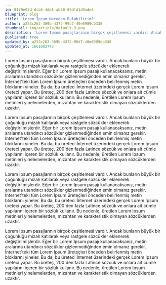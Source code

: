 ```yaml
---
id: 0179e03d-dcb5-4de1-ab60-06dfd1d9ade4
blueprint: blog
title: 'Lorem Ipsum Nereden Bulabilirim?'
author: a253c262-369b-4372-99d7-40e0989db330
thumbnail: img/article/default-3.png
description: 'Lorem Ipsum pasajlarının birçok çeşitlemesi vardır. Ancak bunların büyük bir çoğunluğu mizah katılarak veya rastgele sözcükler eklenerek değiştirilmişlerdir. Eğer bir Lorem Ipsum pasajı kullanacaksanız, metin aralarına utandırıcı sözcükler'
published: true
updated_by: a253c262-369b-4372-99d7-40e0989db330
updated_at: 1661082743
---
```

Lorem Ipsum pasajlarının birçok çeşitlemesi vardır. Ancak bunların büyük bir çoğunluğu mizah katılarak veya rastgele sözcükler eklenerek değiştirilmişlerdir. Eğer bir Lorem Ipsum pasajı kullanacaksanız, metin aralarına utandırıcı sözcükler gizlenmediğinden emin olmanız gerekir. İnternet'teki tüm Lorem Ipsum üreteçleri önceden belirlenmiş metin bloklarını yineler. Bu da, bu üreteci İnternet üzerindeki gerçek Lorem Ipsum üreteci yapar. Bu üreteç, 200'den fazla Latince sözcük ve onlara ait cümle yapılarını içeren bir sözlük kullanır. Bu nedenle, üretilen Lorem Ipsum metinleri yinelemelerden, mizahtan ve karakteristik olmayan sözcüklerden uzaktır.

Lorem Ipsum pasajlarının birçok çeşitlemesi vardır. Ancak bunların büyük bir çoğunluğu mizah katılarak veya rastgele sözcükler eklenerek değiştirilmişlerdir. Eğer bir Lorem Ipsum pasajı kullanacaksanız, metin aralarına utandırıcı sözcükler gizlenmediğinden emin olmanız gerekir. İnternet'teki tüm Lorem Ipsum üreteçleri önceden belirlenmiş metin bloklarını yineler. Bu da, bu üreteci İnternet üzerindeki gerçek Lorem Ipsum üreteci yapar. Bu üreteç, 200'den fazla Latince sözcük ve onlara ait cümle yapılarını içeren bir sözlük kullanır. Bu nedenle, üretilen Lorem Ipsum metinleri yinelemelerden, mizahtan ve karakteristik olmayan sözcüklerden uzaktır.

Lorem Ipsum pasajlarının birçok çeşitlemesi vardır. Ancak bunların büyük bir çoğunluğu mizah katılarak veya rastgele sözcükler eklenerek değiştirilmişlerdir. Eğer bir Lorem Ipsum pasajı kullanacaksanız, metin aralarına utandırıcı sözcükler gizlenmediğinden emin olmanız gerekir. İnternet'teki tüm Lorem Ipsum üreteçleri önceden belirlenmiş metin bloklarını yineler. Bu da, bu üreteci İnternet üzerindeki gerçek Lorem Ipsum üreteci yapar. Bu üreteç, 200'den fazla Latince sözcük ve onlara ait cümle yapılarını içeren bir sözlük kullanır. Bu nedenle, üretilen Lorem Ipsum metinleri yinelemelerden, mizahtan ve karakteristik olmayan sözcüklerden uzaktır.

Lorem Ipsum pasajlarının birçok çeşitlemesi vardır. Ancak bunların büyük bir çoğunluğu mizah katılarak veya rastgele sözcükler eklenerek değiştirilmişlerdir. Eğer bir Lorem Ipsum pasajı kullanacaksanız, metin aralarına utandırıcı sözcükler gizlenmediğinden emin olmanız gerekir. İnternet'teki tüm Lorem Ipsum üreteçleri önceden belirlenmiş metin bloklarını yineler. Bu da, bu üreteci İnternet üzerindeki gerçek Lorem Ipsum üreteci yapar. Bu üreteç, 200'den fazla Latince sözcük ve onlara ait cümle yapılarını içeren bir sözlük kullanır. Bu nedenle, üretilen Lorem Ipsum metinleri yinelemelerden, mizahtan ve karakteristik olmayan sözcüklerden uzaktır.